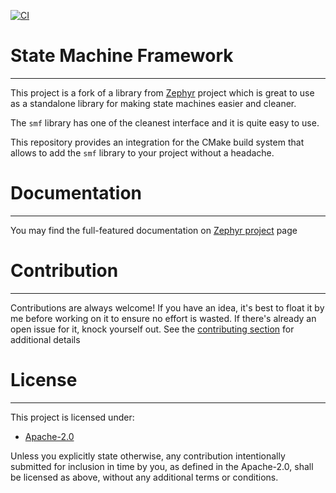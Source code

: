 [![CI](https://github.com/vpetrigo/smf/actions/workflows/ci.yml/badge.svg)](https://github.com/vpetrigo/smf/actions/workflows/ci.yml)

# State Machine Framework

-------------------------
This project is a fork of a library from [Zephyr][zephyr] project which is great to use as a standalone library
for making state machines easier and cleaner.

The `smf` library has one of the cleanest interface and it is quite easy to use.

This repository provides an integration for the CMake build system that allows to add the `smf` library
to your project without a headache.

# Documentation

---------------

You may find the full-featured documentation
on [Zephyr project](https://docs.zephyrproject.org/latest/services/smf/index.html) page

# Contribution

--------------
Contributions are always welcome! If you have an idea, it's best to float it by me before working on it to ensure no
effort is wasted. If there's already an open issue for it, knock yourself out. See the [contributing section](CONTRIBUTING.md) for
additional details

# License

---------

This project is licensed under:

- [Apache-2.0](LICENSE.md)

Unless you explicitly state otherwise, any contribution intentionally submitted for inclusion in time by you, as
defined in the Apache-2.0, shall be licensed as above, without any additional terms or
conditions.

[zephyr]: https://github.com/zephyrproject-rtos/zephyr
